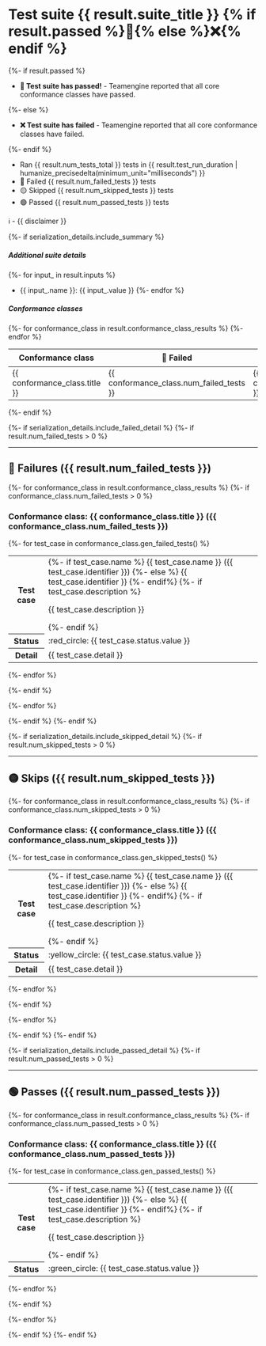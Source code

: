 # Test suite {{ result.suite_title }} {% if result.passed %}🏅{% else %}❌{% endif %}


{%- if result.passed %}
- **🏅 Test suite has passed!** - Teamengine reported that all core conformance classes have passed.

{%- else %}
- **❌ Test suite has failed** - Teamengine reported that all core conformance classes have failed.

{%- endif %}

- Ran {{ result.num_tests_total }} tests in {{ result.test_run_duration | humanize_precisedelta(minimum_unit="milliseconds") }}
- 🔴 Failed {{ result.num_failed_tests }} tests
- 🟡 Skipped {{ result.num_skipped_tests }} tests
- 🟢 Passed {{ result.num_passed_tests }} tests

ℹ️ - {{ disclaimer }}

{%- if serialization_details.include_summary %}
##### Additional suite details

{%- for input_ in result.inputs %}
- {{ input_.name }}: {{ input_.value }}
{%- endfor %}

##### Conformance classes

<table>
<thead>
<tr>
<th>Conformance class</th>
<th>🔴 Failed</th>
<th>🟡 Skipped</th>
<th>🟢 Passed</th>
<th>Description</th>
</tr>
</thead>
<tbody>
{%- for conformance_class in result.conformance_class_results %}
<tr>
<td>{{ conformance_class.title }}</td>
<td>{{ conformance_class.num_failed_tests }}</td>
<td>{{ conformance_class.num_skipped_tests }}</td>
<td>{{ conformance_class.num_passed_tests }}</td>
<td>{{ conformance_class.description }}</td>
</tr>
{%- endfor %}
</tbody>
</table>
{%- endif %}

{%- if serialization_details.include_failed_detail %}
{%- if result.num_failed_tests > 0 %}

---
## :red_circle: Failures ({{ result.num_failed_tests }})

{%- for conformance_class in result.conformance_class_results %}
{%- if conformance_class.num_failed_tests > 0 %}

### Conformance class: {{ conformance_class.title }} ({{ conformance_class.num_failed_tests }})


{%- for test_case in conformance_class.gen_failed_tests() %}
<table>
  <tr>
    <th>Test case</th>
    <td>
        {%- if test_case.name %}
            {{ test_case.name }} ({{ test_case.identifier }})
        {%- else %}
            {{ test_case.identifier }}
        {%- endif%}
        {%- if test_case.description %}<p>{{ test_case.description }}</p>{%- endif %}
    </td>
  </tr>
  <tr>
  <th>Status</th>
  <td>:red_circle: {{ test_case.status.value }}</td>
  </tr>
  <tr>
    <th>Detail</th>
    <td>{{ test_case.detail }}</td>
  </tr>
</table>
{%- endfor %}

{%- endif %}

{%- endfor %}

{%- endif %}
{%- endif %}

{%- if serialization_details.include_skipped_detail %}
{%- if result.num_skipped_tests > 0 %}

---
## :yellow_circle: Skips ({{ result.num_skipped_tests }})

{%- for conformance_class in result.conformance_class_results %}
{%- if conformance_class.num_skipped_tests > 0 %}

### Conformance class: {{ conformance_class.title }} ({{ conformance_class.num_skipped_tests }})


{%- for test_case in conformance_class.gen_skipped_tests() %}
<table>
  <tr>
    <th>Test case</th>
    <td>
        {%- if test_case.name %}
            {{ test_case.name }} ({{ test_case.identifier }})
        {%- else %}
            {{ test_case.identifier }}
        {%- endif%}
        {%- if test_case.description %}<p>{{ test_case.description }}</p>{%- endif %}
    </td>
  </tr>
  <tr>
  <th>Status</th>
  <td>:yellow_circle: {{ test_case.status.value }}</td>
  </tr>
  <tr>
    <th>Detail</th>
    <td>{{ test_case.detail }}</td>
  </tr>
</table>
{%- endfor %}

{%- endif %}

{%- endfor %}

{%- endif %}
{%- endif %}

{%- if serialization_details.include_passed_detail %}
{%- if result.num_passed_tests > 0 %}

---
## :green_circle: Passes ({{ result.num_passed_tests }})

{%- for conformance_class in result.conformance_class_results %}
{%- if conformance_class.num_passed_tests > 0 %}

### Conformance class: {{ conformance_class.title }} ({{ conformance_class.num_passed_tests }})


{%- for test_case in conformance_class.gen_passed_tests() %}
<table>
  <tr>
    <th>Test case</th>
    <td>
        {%- if test_case.name %}
            {{ test_case.name }} ({{ test_case.identifier }})
        {%- else %}
            {{ test_case.identifier }}
        {%- endif%}
        {%- if test_case.description %}<p>{{ test_case.description }}</p>{%- endif %}
    </td>
  </tr>
  <tr>
  <th>Status</th>
  <td>:green_circle: {{ test_case.status.value }}</td>
  </tr>
</table>
{%- endfor %}

{%- endif %}

{%- endfor %}

{%- endif %}
{%- endif %}
